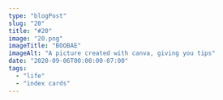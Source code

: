```yaml
---
type: "blogPost"
slug: "20"
title: "#20"
image: "20.png"
imageTitle: "BOOBAE"
imageAlt: "A picture created with canva, giving you tips"
date: "2020-09-06T00:00:00-07:00"
tags:
  - "life"
  - "index cards"
---
```


